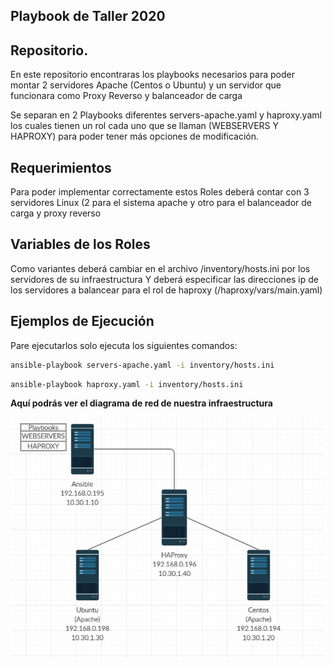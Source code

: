 ## Playbook de Taller 2020


## Repositorio.

En este repositorio encontraras los playbooks necesarios para poder montar 2 servidores Apache (Centos o Ubuntu) y un servidor que funcionara como Proxy Reverso y balanceador de carga

Se separan en 2 Playbooks diferentes servers-apache.yaml y haproxy.yaml los cuales tienen un rol cada uno que se llaman (WEBSERVERS Y HAPROXY) para poder tener más opciones de modificación.

## Requerimientos

Para poder implementar correctamente estos Roles deberá contar con 3 servidores Linux (2 para el sistema apache y otro para el balanceador de carga y proxy reverso

## Variables de los Roles

Como variantes deberá cambiar en el archivo /inventory/hosts.ini por los servidores de su infraestructura
Y deberá especificar las direcciones ip de los servidores a balancear para el rol de haproxy (/haproxy/vars/main.yaml)


## Ejemplos de Ejecución

Pare ejecutarlos solo ejecuta los siguientes comandos:

```bash
ansible-playbook servers-apache.yaml -i inventory/hosts.ini
```
```bash
ansible-playbook haproxy.yaml -i inventory/hosts.ini
```

**Aquí podrás ver el diagrama de red de nuestra infraestructura**

![Screenshot](estructura.jpg)


